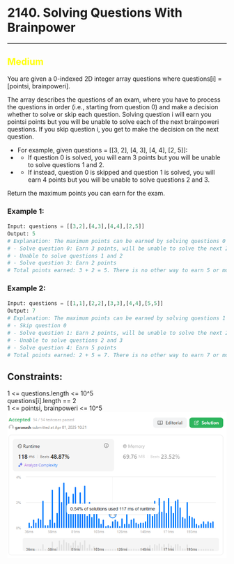 # 2140. Solving Questions With Brainpower

<hr>

## <span style="color: yellow">Medium</span>


You are given a 0-indexed 2D integer array questions where questions[i] = [pointsi, brainpoweri].

The array describes the questions of an exam, where you have to process the questions in order (i.e., starting from question 0) and make a decision whether to solve or skip each question. Solving question i will earn you pointsi points but you will be unable to solve each of the next brainpoweri questions. If you skip question i, you get to make the decision on the next question.

* For example, given questions = [[3, 2], [4, 3], [4, 4], [2, 5]]:
*  * If question 0 is solved, you will earn 3 points but you will be unable to solve questions 1 and 2.
*  * If instead, question 0 is skipped and question 1 is solved, you will earn 4 points but you will be unable to solve questions 2 and 3.

Return the maximum points you can earn for the exam.

### Example 1:
```python
Input: questions = [[3,2],[4,3],[4,4],[2,5]]
Output: 5
# Explanation: The maximum points can be earned by solving questions 0 and 3.
# - Solve question 0: Earn 3 points, will be unable to solve the next 2 questions
# - Unable to solve questions 1 and 2
# - Solve question 3: Earn 2 points
# Total points earned: 3 + 2 = 5. There is no other way to earn 5 or more points.
```
### Example 2:
```python
Input: questions = [[1,1],[2,2],[3,3],[4,4],[5,5]]
Output: 7
# Explanation: The maximum points can be earned by solving questions 1 and 4.
# - Skip question 0
# - Solve question 1: Earn 2 points, will be unable to solve the next 2 questions
# - Unable to solve questions 2 and 3
# - Solve question 4: Earn 5 points
# Total points earned: 2 + 5 = 7. There is no other way to earn 7 or more points.
```


## Constraints:
1 <= questions.length <= 10^5  
questions[i].length == 2  
1 <= pointsi, brainpoweri <= 10^5  
![img.png](../result_img/img2140.png)